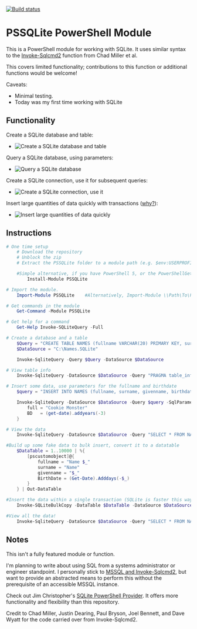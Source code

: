 [![Build status](https://ci.appveyor.com/api/projects/status/7pm5cjeoqx09i3co/branch/master?svg=true)](https://ci.appveyor.com/project/RamblingCookieMonster/pssqlite)

PSSQLite PowerShell Module
=============

This is a PowerShell module for working with SQLite.  It uses similar syntax to the [Invoke-Sqlcmd2](https://github.com/RamblingCookieMonster/PowerShell/blob/master/Invoke-Sqlcmd2.ps1) function from Chad Miller et al.

This covers limited functionality; contributions to this function or additional functions would be welcome!

Caveats:
* Minimal testing.
* Today was my first time working with SQLite

## Functionality

Create a SQLite database and table:
  * ![Create a SQLite database and table](/Media/Create.png)

Query a SQLite database, using parameters:
  * ![Query a SQLite database](/Media/Query.png)

Create a SQLite connection, use it for subsequent queries:
  * ![Create a SQLite connection, use it](/Media/Connection.png)

Insert large quantities of data quickly with transactions ([why?](http://www.sqlite.org/faq.html#q19)):
  * ![Insert large quantities of data quickly](/Media/Transaction.png)

## Instructions

```powershell
# One time setup
    # Download the repository
    # Unblock the zip
    # Extract the PSSQLite folder to a module path (e.g. $env:USERPROFILE\Documents\WindowsPowerShell\Modules\)

    #Simple alternative, if you have PowerShell 5, or the PowerShellGet module:
        Install-Module PSSQLite

# Import the module.
    Import-Module PSSQLite    #Alternatively, Import-Module \\Path\To\PSSQLite

# Get commands in the module
    Get-Command -Module PSSQLite

# Get help for a command
    Get-Help Invoke-SQLiteQuery -Full

# Create a database and a table
    $Query = "CREATE TABLE NAMES (fullname VARCHAR(20) PRIMARY KEY, surname TEXT, givenname TEXT, BirthDate DATETIME)"
    $DataSource = "C:\Names.SQLite"

    Invoke-SqliteQuery -Query $Query -DataSource $DataSource

# View table info
    Invoke-SqliteQuery -DataSource $DataSource -Query "PRAGMA table_info(NAMES)"

# Insert some data, use parameters for the fullname and birthdate
    $query = "INSERT INTO NAMES (fullname, surname, givenname, birthdate) VALUES (@full, 'Cookie', 'Monster', @BD)"

    Invoke-SqliteQuery -DataSource $DataSource -Query $query -SqlParameters @{
        full = "Cookie Monster"
        BD   = (get-date).addyears(-3)
    }

# View the data
    Invoke-SqliteQuery -DataSource $DataSource -Query "SELECT * FROM NAMES"

#Build up some fake data to bulk insert, convert it to a datatable
    $DataTable = 1..10000 | %{
        [pscustomobject]@{
            fullname = "Name $_"
            surname = "Name"
            givenname = "$_"
            BirthDate = (Get-Date).Adddays(-$_)
        }
    } | Out-DataTable

#Insert the data within a single transaction (SQLite is faster this way)
    Invoke-SQLiteBulkCopy -DataTable $DataTable -DataSource $DataSource -Table Names -NotifyAfter 1000 -verbose

#View all the data!
    Invoke-SqliteQuery -DataSource $DataSource -Query "SELECT * FROM NAMES"
```

## Notes

This isn't a fully featured module or function.

I'm planning to write about using SQL from a systems administrator or engineer standpoint.  I personally stick to [MSSQL and Invoke-Sqlcmd2](https://ramblingcookiemonster.wordpress.com/2014/03/12/sql-for-powershell-for-sql-newbies/), but want to provide an abstracted means to perform this without the prerequisite of an accessible MSSQL instance.

Check out Jim Christopher's [SQLite PowerShell Provider](https://psqlite.codeplex.com/).  It offers more functionality and flexibility than this repository.

Credit to Chad Miller, Justin Dearing, Paul Bryson, Joel Bennett, and Dave Wyatt for the code carried over from Invoke-Sqlcmd2.
